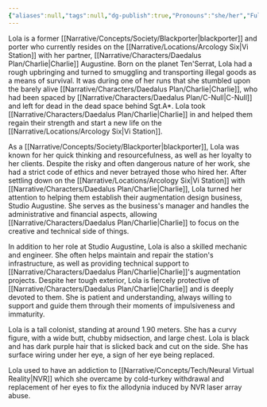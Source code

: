 ```yaml
---
{"aliases":null,"tags":null,"dg-publish":true,"Pronouns":"she/her","Full Name":"Dolorys","Role":"Chorus","Species":"Navarean","Gender":"Cis Woman","permalink":"/narrative/characters/daedalus-plan/lola/","dgPassFrontmatter":true}
---
```


Lola is a former [[Narrative/Concepts/Society/Blackporter\|blackporter]] and porter who currently resides on the [[Narrative/Locations/Arcology Six\|Vi Station]] with her partner, [[Narrative/Characters/Daedalus Plan/Charlie\|Charlie]] Augustine. Born on the planet Ten'Serrat, Lola had a rough upbringing and turned to smuggling and transporting illegal goods as a means of survival. It was during one of her runs that she stumbled upon the barely alive [[Narrative/Characters/Daedalus Plan/Charlie\|Charlie]], who had been spaced by [[Narrative/Characters/Daedalus Plan/C-Null\|C-Null]] and left for dead in the dead space behind Sgt.A*. Lola took [[Narrative/Characters/Daedalus Plan/Charlie\|Charlie]] in and helped them regain their strength and start a new life on the [[Narrative/Locations/Arcology Six\|Vi Station]].

As a [[Narrative/Concepts/Society/Blackporter\|blackporter]], Lola was known for her quick thinking and resourcefulness, as well as her loyalty to her clients. Despite the risky and often dangerous nature of her work, she had a strict code of ethics and never betrayed those who hired her. After settling down on the [[Narrative/Locations/Arcology Six\|Vi Station]] with [[Narrative/Characters/Daedalus Plan/Charlie\|Charlie]], Lola turned her attention to helping them establish their augmentation design business, Studio Augustine. She serves as the business's manager and handles the administrative and financial aspects, allowing [[Narrative/Characters/Daedalus Plan/Charlie\|Charlie]] to focus on the creative and technical side of things.

In addition to her role at Studio Augustine, Lola is also a skilled mechanic and engineer. She often helps maintain and repair the station's infrastructure, as well as providing technical support to [[Narrative/Characters/Daedalus Plan/Charlie\|Charlie]]'s augmentation projects. Despite her tough exterior, Lola is fiercely protective of [[Narrative/Characters/Daedalus Plan/Charlie\|Charlie]] and is deeply devoted to them. She is patient and understanding, always willing to support and guide them through their moments of impulsiveness and immaturity.

Lola is a tall colonist, standing at around 1.90 meters. She has a curvy figure, with a wide butt, chubby midsection, and large chest. Lola is black and has dark purple hair that is slicked back and cut on the side. She has surface wiring under her eye, a sign of her eye being replaced.

Lola used to have an addiction to [[Narrative/Concepts/Tech/Neural Virtual Reality\|NVR]] which she overcame by cold-turkey withdrawal and replacement of her eyes to fix the allodynia induced by NVR laser array abuse.